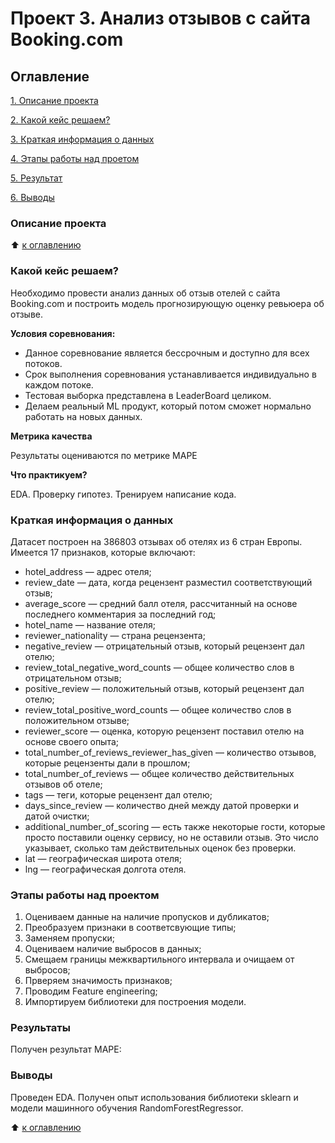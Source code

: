 # Проект 3. Анализ отзывов с сайта Booking.com

## Оглавление
[1. Описание проекта](https://github.com/Dushka97/SkillFactory/blob/main/project_3/READMEEDA03.md#Описание-проекта)

[2. Какой кейс решаем?](https://github.com/Dushka97/SkillFactory/blob/main/project_3/READMEEDA03.md#Какой-кейс-решаем?)

[3. Краткая информация о данных](https://github.com/Dushka97/SkillFactory/blob/main/project_3/READMEEDA03.#Краткая-информация-о-данных)

[4. Этапы работы над проетом](https://github.com/Dushka97/SkillFactory/blob/main/project_3/READMEEDA03.#Этапы-работы-над-проектом)

[5. Результат](https://github.com/Dushka97/SkillFactory/blob/main/project_3/READMEEDA03.#Результат)

[6. Выводы](https://github.com/Dushka97/SkillFactory/blob/main/project_3/READMEEDA03.#Выводы)

### Описание проекта

:arrow_up: [к оглавлению](https://github.com/Dushka97/sf_data_science/tree/main/project_3/READMEmd#Оглавление)

### Какой кейс решаем?
Необходимо провести анализ данных об отзыв отелей с сайта Booking.com и построить модель прогнозирующую оценку ревьюера об отзыве.

**Условия соревнования:**
- Данное соревнование является бессрочным и доступно для всех потоков.
- Срок выполнения соревнования устанавливается индивидуально в каждом потоке.
- Тестовая выборка представлена в LeaderBoard целиком.
- Делаем реальный ML продукт, который потом сможет нормально работать на новых данных.

**Метрика качества**

Результаты оцениваются по метрике MAPE

**Что практикуем?**

EDA. Проверку гипотез. Тренируем написание кода.

### Краткая информация о данных

Датасет построен на 386803 отзывах об отелях из 6 стран Европы. Имеется 17 признаков, которые включают:

- hotel_address — адрес отеля;
- review_date — дата, когда рецензент разместил соответствующий отзыв;
- average_score — средний балл отеля, рассчитанный на основе последнего комментария за последний год;
- hotel_name — название отеля;
- reviewer_nationality — страна рецензента;
- negative_review — отрицательный отзыв, который рецензент дал отелю;
- review_total_negative_word_counts — общее количество слов в отрицательном отзыв;
- positive_review — положительный отзыв, который рецензент дал отелю;
- review_total_positive_word_counts — общее количество слов в положительном отзыве;
- reviewer_score — оценка, которую рецензент поставил отелю на основе своего опыта;
- total_number_of_reviews_reviewer_has_given — количество отзывов, которые рецензенты дали в прошлом;
- total_number_of_reviews — общее количество действительных отзывов об отеле;
- tags — теги, которые рецензент дал отелю;
- days_since_review — количество дней между датой проверки и датой очистки;
- additional_number_of_scoring — есть также некоторые гости, которые просто поставили оценку сервису, но не оставили отзыв. Это число указывает, сколько там действительных оценок без проверки.
- lat — географическая широта отеля;
- lng — географическая долгота отеля.

### Этапы работы над проектом

1. Оцениваем данные на наличие пропусков и дубликатов;
2. Преобразуем признаки в соответсвующие типы;
3. Заменяем пропуски;
4. Оцениваем наличие выбросов в данных;
5. Смещаем границы межквартильного интервала и очищаем от выбросов;
6. Прверяем значимость признаков;
7. Проводим Feature engineering;
8. Импортируем библиотеки для построения модели.

### Результаты

Получен результат MAPE: 

### Выводы
Проведен EDA. Получен опыт использования библиотеки sklearn и модели машинного обучения RandomForestRegressor.

:arrow_up: [к оглавлению](https://github.com/Dushka97/sf_data_science/tree/main/project_3/READMEmd#Оглавление)
